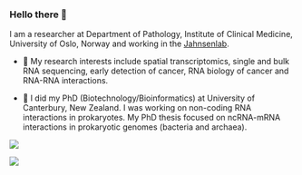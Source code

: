 ### Hello there 👋

I am a researcher at Department of Pathology, Institute of Clinical Medicine, University of Oslo, Norway and working in the [Jahnsenlab](https://jahnsenlab.org/).

- 🔭 My research interests include spatial transcriptomics, single and bulk RNA sequencing, early detection of cancer, RNA biology of cancer and RNA-RNA interactions. 

- 🌱 I did my PhD (Biotechnology/Bioinformatics) at University of Canterbury, New Zealand. I was working on non-coding RNA interactions in prokaryotes. My PhD thesis focused on ncRNA-mRNA interactions in prokaryotic genomes (bacteria and archaea).


![](https://komarev.com/ghpvc/?username=sinanugur)

![](https://img.shields.io/twitter/follow/sinanugur?style=social)

<!--
**sinanugur/sinanugur** is a ✨ _special_ ✨ repository because its `README.md` (this file) appears on your GitHub profile.

Here are some ideas to get you started:

- 🔭 I’m currently working on ...
- 🌱 I’m currently learning ...
- 👯 I’m looking to collaborate on ...
- 🤔 I’m looking for help with ...
- 💬 Ask me about ...
- 📫 How to reach me: ...
- 😄 Pronouns: ...
- ⚡ Fun fact: ...
-->
